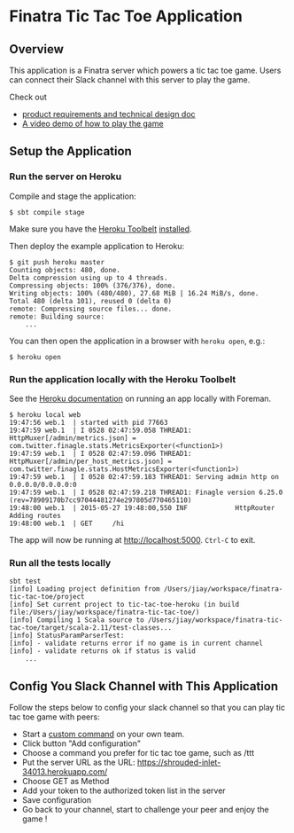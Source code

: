 # Finatra Tic Tac Toe Application

Overview
----------------------------------------------------------
This application is a Finatra server which powers a tic tac toe game. Users can connect their Slack channel with this server to play the game.

Check out
* [product requirements and technical design doc](https://docs.google.com/document/d/1TIIIYDpS9E6-qepE-9gvryTrnsBqMLJYZbk4SFPZhVk/edit#heading=h.u01k6bsi6hbv)
* [A video demo of how to play the game](https://www.youtube.com/)

Setup the Application
----------------------------------------------------------

### Run the server on Heroku ###

Compile and stage the application:

```
$ sbt compile stage
```

Make sure you have the [Heroku Toolbelt](https://toolbelt.heroku.com/) [installed](https://devcenter.heroku.com/articles/getting-started-with-scala#set-up).

Then deploy the example application to Heroku:

```
$ git push heroku master
Counting objects: 480, done.
Delta compression using up to 4 threads.
Compressing objects: 100% (376/376), done.
Writing objects: 100% (480/480), 27.68 MiB | 16.24 MiB/s, done.
Total 480 (delta 101), reused 0 (delta 0)
remote: Compressing source files... done.
remote: Building source:
	...
```

You can then open the application in a browser with `heroku open`, e.g.:

```
$ heroku open
```


### Run the application locally with the Heroku Toolbelt  ###

See the [Heroku documentation](https://devcenter.heroku.com/articles/getting-started-with-scala#run-the-app-locally) on running an app locally with Foreman.


```
$ heroku local web
19:47:56 web.1  | started with pid 77663
19:47:59 web.1  | I 0528 02:47:59.058 THREAD1: HttpMuxer[/admin/metrics.json] = com.twitter.finagle.stats.MetricsExporter(<function1>)
19:47:59 web.1  | I 0528 02:47:59.096 THREAD1: HttpMuxer[/admin/per_host_metrics.json] = com.twitter.finagle.stats.HostMetricsExporter(<function1>)
19:47:59 web.1  | I 0528 02:47:59.183 THREAD1: Serving admin http on 0.0.0.0/0.0.0.0:0
19:47:59 web.1  | I 0528 02:47:59.218 THREAD1: Finagle version 6.25.0 (rev=78909170b7cc97044481274e297805d770465110)
19:48:00 web.1  | 2015-05-27 19:48:00,550 INF            HttpRouter                Adding routes
19:48:00 web.1  | GET     /hi
```

The app will now be running at [http://localhost:5000](http://localhost:5000). `Ctrl-C` to exit.


### Run all the tests locally  ###

```
sbt test
[info] Loading project definition from /Users/jiay/workspace/finatra-tic-tac-toe/project
[info] Set current project to tic-tac-toe-heroku (in build file:/Users/jiay/workspace/finatra-tic-tac-toe/)
[info] Compiling 1 Scala source to /Users/jiay/workspace/finatra-tic-tac-toe/target/scala-2.11/test-classes...
[info] StatusParamParserTest:
[info] - validate returns error if no game is in current channel
[info] - validate returns ok if status is valid
    ...
```

Config You Slack Channel with This Application
----------------------------------------------------------

Follow the steps below to config your slack channel so that you can play tic tac toe game with peers:

* Start a [custom command](https://my.slack.com/services/new/slash-commands) on your own team.
* Click button "Add configuration"
* Choose a command you prefer for tic tac toe game, such as /ttt
* Put the server URL as the URL: https://shrouded-inlet-34013.herokuapp.com/
* Choose GET as Method
* Add your token to the authorized token list in the server
* Save configuration
* Go back to your channel, start to challenge your peer and enjoy the game !


